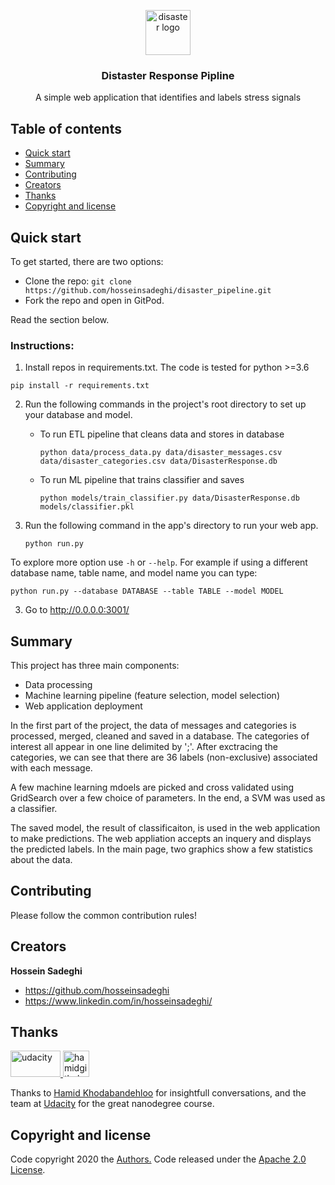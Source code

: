 <p align="center">
  <a href="https://www.google.com/search?q=what+is+distaster">
    <img src="https://encrypted-tbn0.gstatic.com/images?q=tbn%3AANd9GcQTiEKjqxHURhDjy54nPKrElc8gYROGkq5LyMSRDgPZ7_yiR0Q0&usqp=CAU" alt="disaster logo" width="72" height="72">
  </a>
</p>

<h3 align="center">Distaster Response Pipline</h3>

<p align="center">
  A simple web application that identifies and labels stress signals
</p>


## Table of contents

- [Quick start](#quick-start)
- [Summary](#summary)
- [Contributing](#contributing)
- [Creators](#creators)
- [Thanks](#thanks)
- [Copyright and license](#copyright-and-license)


## Quick start
To get started, there are two options:
- Clone the repo: `git clone https://github.com/hosseinsadeghi/disaster_pipeline.git`
- Fork the repo and open in GitPod.

Read the section below.

### Instructions:
1. Install repos in requirements.txt. The code is tested for python >=3.6

`pip install -r requirements.txt`

2. Run the following commands in the project's root directory to set up your database and model.

    - To run ETL pipeline that cleans data and stores in database
    
        `python data/process_data.py data/disaster_messages.csv data/disaster_categories.csv data/DisasterResponse.db`
        
    - To run ML pipeline that trains classifier and saves
    
        `python models/train_classifier.py data/DisasterResponse.db models/classifier.pkl`
        

2. Run the following command in the app's directory to run your web app.

    `python run.py`
    
To explore more option use `-h` or `--help`. For example if using a different database name, table name, and model name you can type:

`python run.py --database DATABASE --table TABLE --model MODEL`

3. Go to http://0.0.0.0:3001/

## Summary
This project has three main components:
- Data processing
- Machine learning pipeline (feature selection, model selection)
- Web application deployment

In the first part of the project, the data of messages and categories is processed, merged, cleaned and saved in a database. The categories of interest all appear in one line delimited by ';'. After exctracing the categories, we can see that there are 36 labels (non-exclusive) associated with each message.

A few machine learning mdoels are picked and cross validated using GridSearch over a few choice of parameters. In the end, a SVM was used as a classifier.

The saved model, the result of classificaiton, is used in the web application to make predictions. The web appliation accepts an inquery and displays the predicted labels. In the main page, two graphics show a few statistics about the data.

## Contributing

Please follow the common contribution rules!


## Creators

**Hossein Sadeghi**

- <https://github.com/hosseinsadeghi>
- <https://www.linkedin.com/in/hosseinsadeghi/>


## Thanks

<a href="https://www.udacity.com/">
  <img src="https://d20vrrgs8k4bvw.cloudfront.net/images/open-graph/udacity.png" alt="udacity" width="80" height="42">
</a>
<a href="https://github.com/hamidkhbl">
  <img src="https://avatars2.githubusercontent.com/u/35466381?s=460&u=fc6318e6bf181d8d14635476e2cce9d6315d9b63&v=4" alt="hamidgithub" width="42" height="42">
</a>

Thanks to [Hamid Khodabandehloo](https://github.com/hamidkhbl) for insightfull conversations, and the team at [Udacity](https://www.udacity.com/) for the great nanodegree course.


## Copyright and license

Code copyright 2020 the [Authors.](https://github.com/hosseinsadeghi/disaster_pipeline/graphs/contributors) Code released under the [Apache 2.0 License](https://github.com/hosseinsadeghi/disaster_pipeline/blob/master/LICENSE). 
